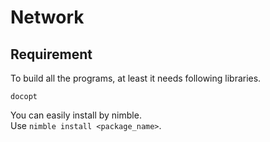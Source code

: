 # Network

## Requirement
To build all the programs, at least it needs following libraries.  
```
docopt
```

You can easily install by nimble.  
Use `nimble install <package_name>`.
